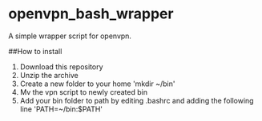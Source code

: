 # openvpn_bash_wrapper
A simple wrapper script for openvpn.

##How to install

1. Download this repository
2. Unzip the archive
3. Create a new folder to your home 
	'mkdir ~/bin'
4. Mv the vpn script to newly created bin
5. Add your bin folder to path by editing .bashrc and adding the following line
	'PATH=~/bin:$PATH'